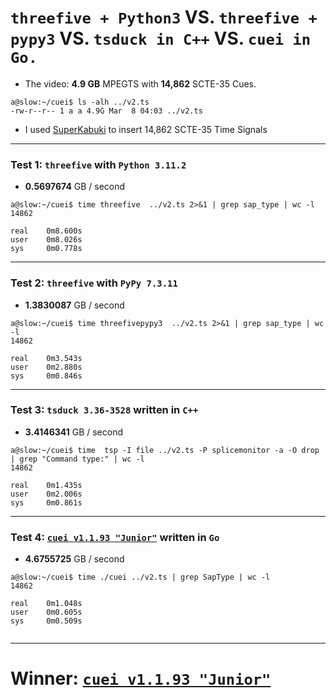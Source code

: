 #  `threefive + Python3` VS. `threefive + pypy3` VS. `tsduck in C++` VS. `cuei in Go.` 

* The video: __4.9 GB__ MPEGTS with __14,862__ SCTE-35 Cues.

```rebol
a@slow:~/cuei$ ls -alh ../v2.ts
-rw-r--r-- 1 a a 4.9G Mar  8 04:03 ../v2.ts
```
* I used [SuperKabuki](https://github.com/futzu/superkabuki) to insert 14,862 SCTE-35 Time Signals
---  
### Test 1: `threefive` with `Python 3.11.2`

* __0.5697674__ GB / second

```smalltalk
a@slow:~/cuei$ time threefive  ../v2.ts 2>&1 | grep sap_type | wc -l
14862

real    0m8.600s
user    0m8.026s
sys     0m0.778s

```
---

### Test 2: `threefive` with `PyPy 7.3.11`

* __1.3830087__ GB / second

``` smalltalk
a@slow:~/cuei$ time threefivepypy3  ../v2.ts 2>&1 | grep sap_type | wc -l
14862

real    0m3.543s
user    0m2.880s
sys     0m0.846s
```

---
### Test 3: `tsduck 3.36-3528` written in `C++`

* __3.4146341__ GB / second
```smalltalk
a@slow:~/cuei$ time  tsp -I file ../v2.ts -P splicemonitor -a -O drop | grep "Command type:" | wc -l
14862

real    0m1.435s
user    0m2.006s
sys     0m0.861s
```
---


### Test 4: [`cuei v1.1.93 "Junior"`](https://github.com/futzu/cuei) written in `Go`

* __4.6755725__ GB / second

```smalltalk
a@slow:~/cuei$ time ./cuei ../v2.ts | grep SapType | wc -l
14862

real    0m1.048s
user    0m0.605s
sys     0m0.509s


```
---



# Winner:  [`cuei v1.1.93 "Junior"`](https://github.com/futzu/cuei)

